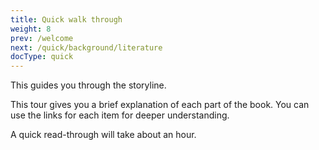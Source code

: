 ```yaml
---
title: Quick walk through
weight: 8
prev: /welcome
next: /quick/background/literature
docType: quick
---
```


This guides you through the storyline.

This tour gives you a brief explanation of each part of the book. You can use the links for each item for deeper understanding.

A quick read-through will take about an hour.